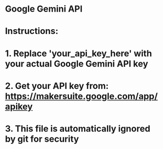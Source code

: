 # Google Gemini API 
# Instructions:
# 1. Replace 'your_api_key_here' with your actual Google Gemini API key
# 2. Get your API key from: https://makersuite.google.com/app/apikey

# 3. This file is automatically ignored by git for security
